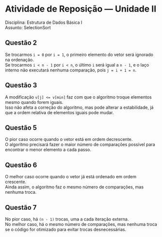 # Atividade de Reposição — Unidade II  
Disciplina: Estrutura de Dados Básica I  
Assunto: SelectionSort  

## Questão 2
Se trocarmos `i = 0` por `i = 1`, o primeiro elemento do vetor será ignorado na ordenação.  
Se trocarmos `i < n - 1` por `i < n`, o último `i` será igual a `n - 1`, e o laço interno não executará nenhuma comparação, pois `j = i + 1 = n`.

## Questão 3
A modificação `v[j] <= v[min]` faz com que o algoritmo troque elementos mesmo quando forem iguais.  
Isso não afeta a correção do algoritmo, mas pode alterar a estabilidade, já que a ordem relativa de elementos iguais pode mudar.

## Questão 5
O pior caso ocorre quando o vetor está em ordem decrescente.  
O algoritmo precisará fazer o maior número de comparações possível para encontrar o menor elemento a cada passo.

## Questão 6
O melhor caso ocorre quando o vetor já está ordenado em ordem crescente.  
Ainda assim, o algoritmo faz o mesmo número de comparações, mas nenhuma troca.

## Questão 7
No pior caso, há `(n - 1)` trocas, uma a cada iteração externa.  
No melhor caso, há o mesmo número de comparações, mas nenhuma troca se o código for otimizado para evitar trocas desnecessárias.

